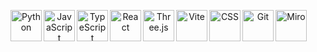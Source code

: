 <p align="center">
<img src="https://cdn.simpleicons.org/python/000/fff" alt="Python" align=left width=50 height=50>
<img src="https://cdn.simpleicons.org/javascript/000/fff" alt="JavaScript" align=left width=50 height=50>
<img src="https://cdn.simpleicons.org/typescript/000/fff" alt="TypeScript" align=left width=50 height=50>
<img src="https://cdn.simpleicons.org/react/000/fff" alt="React" align=left width=50 height=50>
<img src="https://cdn.simpleicons.org/three.js/000/fff" alt="Three.js" align=left width=50 height=50>
<img src="https://cdn.simpleicons.org/vite/000/fff" alt="Vite" align=left width=50 height=50>
<img src="https://cdn.simpleicons.org/css3/000/fff" alt="CSS" align=left width=50 height=50>
<img src="https://cdn.simpleicons.org/git/000/fff" alt="Git" align=left width=50 height=50>
<img src="https://cdn.simpleicons.org/miro/000/fff" alt="Miro" align=left width=50 height=50>
</p>
